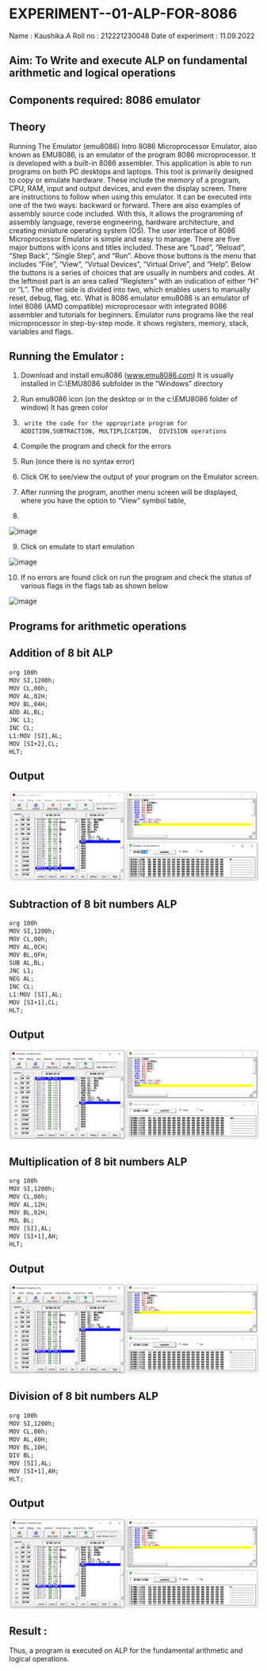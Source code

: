 # EXPERIMENT--01-ALP-FOR-8086
Name : Kaushika.A
Roll no : 212221230048
Date of experiment : 11.09.2022

## Aim: To Write and execute ALP on fundamental arithmetic and logical operations
## Components required: 8086  emulator 
## Theory 
Running The Emulator (emu8086) Intro 8086 Microprocessor Emulator, also known as EMU8086, is an emulator of the program 8086 microprocessor. It is developed with a built-in 8086 assembler. This application is able to run programs on both PC desktops and laptops. This tool is primarily designed to copy or emulate hardware. These include the memory of a program, CPU, RAM, input and output devices, and even the display screen. There are instructions to follow when using this emulator. It can be executed into one of the two ways: backward or forward. There are also examples of assembly source code included. With this, it allows the programming of assembly language, reverse engineering, hardware architecture, and creating miniature operating system (OS). The user interface of 8086 Microprocessor Emulator is simple and easy to manage. There are five major buttons with icons and titles included. These are “Load”, “Reload”, “Step Back”, “Single Step”, and “Run”. Above those buttons is the menu that includes “File”, “View”, “Virtual Devices”, “Virtual Drive”, and “Help”. Below the buttons is a series of choices that are usually in numbers and codes. At the leftmost part is an area called “Registers” with an indication of either “H” or “L”. The other side is divided into two, which enables users to manually reset, debug, flag, etc. What is 8086 emulator emu8086 is an emulator of Intel 8086 (AMD compatible) microprocessor with integrated 8086 assembler and tutorials for beginners. Emulator runs programs like the real microprocessor in step-by-step mode. it shows registers, memory, stack, variables and flags.


 ## Running the Emulator :
1.	Download and install emu8086 (www.emu8086.com) It is usually installed in C:\EMU8086 subfolder in the “Windows” directory
2.	  Run  emu8086 icon (on the desktop or in the c:\EMU8086 folder of window) It has green color 
 
 
3.		write the code for the appropriate program for ADDITION,SUBTRACTION, MULTIPLICATION,  DIVISION operations 

4.	 Compile the program and check for the errors 
5.	Run (once there is no syntax error) 

6.	Click OK to see/view the output of your program on the Emulator screen. 


7.	After running the program, another menu screen will be displayed, where you have the option to “View” symbol table,
8.	 


![image](https://user-images.githubusercontent.com/36288975/189273263-d65baae9-4b8f-4723-afb3-c0ffa4052b04.png)











9.	Click on emulate to start emulation 








![image](https://user-images.githubusercontent.com/36288975/189273273-9bb36ec1-e2e8-4892-8d35-37707332bfdc.png)








10.	If no errors are found click on run the program and check the status of various flags in the flags tab as shown below 






![image](https://user-images.githubusercontent.com/36288975/189273277-113a2a33-4a40-4ff8-95a5-ecd3a1f504fe.png)







## Programs for arithmetic  operations

## Addition  of 8 bit ALP 
```
org 100h  
MOV SI,1200h;
MOV CL,00h;
MOV AL,02H;
MOV BL,04H;
ADD AL,BL;
JNC L1;
INC CL;
L1:MOV [SI],AL;
MOV [SI+2],CL;
HLT;
```
## Output  
![](img1.PNG)
## Subtraction   of 8 bit numbers  ALP 
```
org 100h
MOV SI,1200h;
MOV CL,00h;
MOV AL,0CH;
MOV BL,0FH;
SUB AL,BL;
JNC L1;
NEG AL;
INC CL;
L1:MOV [SI],AL;
MOV [SI+1],CL;
HLT;
```
 
## Output
![](img2.PNG)  
## Multiplication of 8 bit numbers  ALP 
```
org 100h  
MOV SI,1200h;
MOV CL,00h;
MOV AL,12H;
MOV BL,02H;
MUL BL;
MOV [SI],AL;
MOV [SI+1],AH;
HLT;
```
 ## Output  
![](img3.PNG)

## Division of 8 bit numbers  ALP
```
org 100h  
MOV SI,1200h;
MOV CL,00h;
MOV AL,40H;
MOV BL,10H;
DIV BL;
MOV [SI],AL;
MOV [SI+1],AH;
HLT;
```
## Output  
![](img4.PNG)

## Result :
Thus, a program is executed on ALP for the fundamental arithmetic and logical operations.








